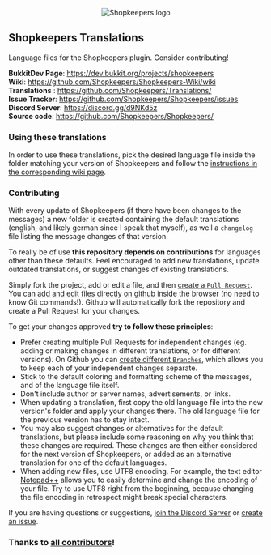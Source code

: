 <p align="center">
  <img src="https://github.com/Shopkeepers/Shopkeepers-Wiki/wiki/images/logos/shopkeepers_logo_small_with_text.png?raw=true" alt="Shopkeepers logo"/>
</p>

## Shopkeepers Translations

Language files for the Shopkeepers plugin. Consider contributing!

**BukkitDev Page**: https://dev.bukkit.org/projects/shopkeepers  
**Wiki**: https://github.com/Shopkeepers/Shopkeepers-Wiki/wiki  
**Translations** : https://github.com/Shopkeepers/Translations/  
**Issue Tracker**: https://github.com/Shopkeepers/Shopkeepers/issues  
**Discord Server**: https://discord.gg/d9NKd5z  
**Source code**: https://github.com/Shopkeepers/Shopkeepers/  

### Using these translations

In order to use these translations, pick the desired language file inside the folder matching your version of Shopkeepers and follow the [instructions in the corresponding wiki page](https://github.com/Shopkeepers/Shopkeepers-Wiki/wiki/Translations#using-custom-translations).

### Contributing

With every update of Shopkeepers (if there have been changes to the messages) a new folder is created containing the default translations (english, and likely german since I speak that myself), as well a `changelog` file listing the message changes of that version.

To really be of use **this repository depends on contributions** for languages other than these defaults. Feel encouraged to add new translations, update outdated translations, or suggest changes of existing translations.

Simply fork the project, add or edit a file, and then [create a `Pull Request`](https://help.github.com/en/articles/creating-a-pull-request-from-a-fork). You can [add and edit files directly on github](https://help.github.com/en/articles/managing-files-on-github) inside the browser (no need to know Git commands!). Github will automatically fork the repository and create a Pull Request for your changes.

To get your changes approved **try to follow these principles**:
* Prefer creating multiple Pull Requests for independent changes (eg. adding or making changes in different translations, or for different versions). On Github you can [create different `Branches`](https://help.github.com/en/articles/creating-and-deleting-branches-within-your-repository), which allows you to keep each of your independent changes separate.
* Stick to the default coloring and formatting scheme of the messages, and of the language file itself.
* Don't include author or server names, advertisements, or links.
* When updating a translation, first copy the old language file into the new version's folder and apply your changes there. The old language file for the previous version has to stay intact.
* You may also suggest changes or alternatives for the default translations, but please include some reasoning on why you think that these changes are required. These changes are then either considered for the next version of Shopkeepers, or added as an alternative translation for one of the default languages.
* When adding new files, use UTF8 encoding. For example, the text editor [Notepad++](https://notepad-plus-plus.org/) allows you to easily determine and change the encoding of your file. Try to use UTF8 right from the beginning, because changing the file encoding in retrospect might break special characters.

If you are having questions or suggestions, [join the Discord Server](https://discord.gg/d9NKd5z) or [create an issue](https://github.com/Shopkeepers/Translations/issues/new).

### Thanks to [all contributors](https://github.com/Shopkeepers/Translations/graphs/contributors)!
